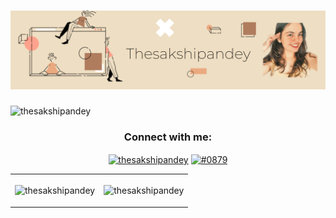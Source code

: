 <h1 align="center">
 <img src="20210628_144410_0000.png" />
</h1>

<p align="left"> <img src="https://komarev.com/ghpvc/?username=thesakshipandey&label=Profile%20views&color=0e75b6&style=flat" alt="thesakshipandey" /> </p>

<h3 align="center">Connect with me:</h3>
<p align="center">
<a href="https://twitter.com/thesakshipandey" target="blank"><img align="center" src="https://cdn.jsdelivr.net/npm/simple-icons@3.0.1/icons/twitter.svg" alt="thesakshipandey" height="30" width="40" /></a>
<a href="https://discord.gg/#0879" target="blank"><img align="center" src="https://cdn.jsdelivr.net/npm/simple-icons@3.0.1/icons/discord.svg" alt="#0879" height="30" width="40" /></a>
</p>
<table align="center">
 <tr>
<td><p><img align="center" src="https://github-readme-stats.vercel.app/api?username=thesakshipandey&show_icons=true&" alt="thesakshipandey" /></p></td>
<td><p><img align="center" src="https://github-readme-streak-stats.herokuapp.com/?user=thesakshipandey&" alt="thesakshipandey" /></p></td>
</tr>
</table>

